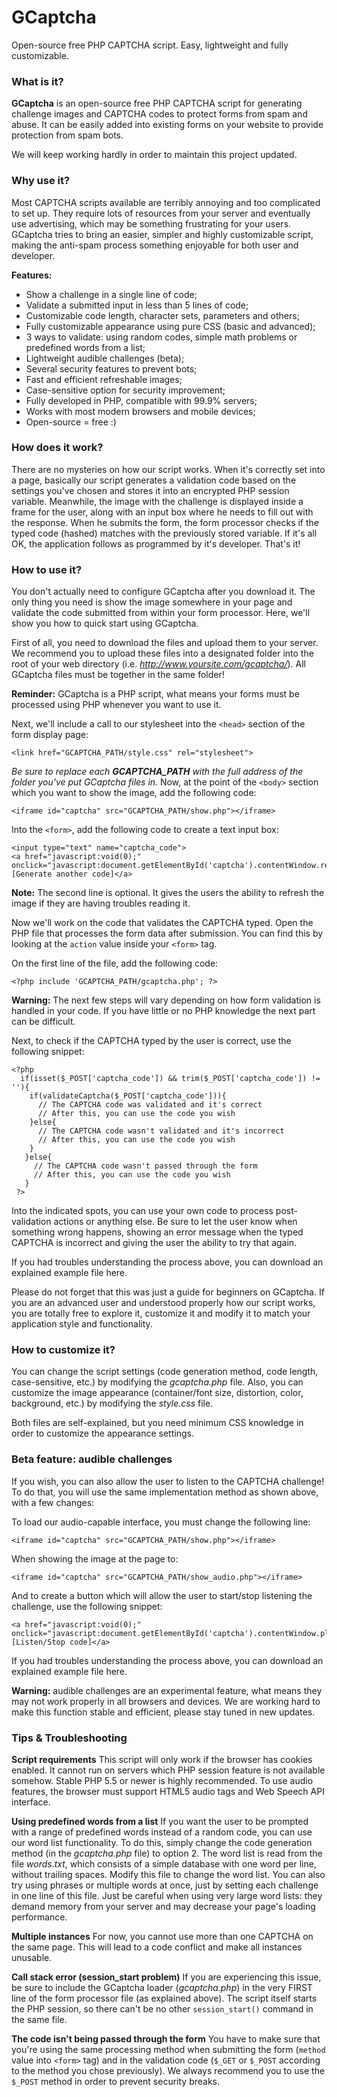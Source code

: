 # GCaptcha
Open-source free PHP CAPTCHA script. Easy, lightweight and fully customizable.

### What is it?
**GCaptcha** is an open-source free PHP CAPTCHA script for generating challenge images and CAPTCHA codes to protect forms from spam and abuse. It can be easily added into existing forms on your website to provide protection from spam bots. 

We will keep working hardly in order to maintain this project updated.

### Why use it?
Most CAPTCHA scripts available are terribly annoying and too complicated to set up. They require lots of resources from your server and eventually use advertising, which may be something frustrating for your users. GCaptcha tries to bring an easier, simpler and highly customizable script, making the anti-spam process something enjoyable for both user and developer. 

**Features:**
- Show a challenge in a single line of code;
- Validate a submitted input in less than 5 lines of code;
- Customizable code length, character sets, parameters and others;
- Fully customizable appearance using pure CSS (basic and advanced);
- 3 ways to validate: using random codes, simple math problems or predefined words from a list;
- Lightweight audible challenges (beta);
- Several security features to prevent bots;
- Fast and efficient refreshable images;
- Case-sensitive option for security improvement;
- Fully developed in PHP, compatible with 99.9% servers;
- Works with most modern browsers and mobile devices;
- Open-source = free :)

### How does it work?
There are no mysteries on how our script works. When it's correctly set into a page, basically our script generates a validation code based on the settings you've chosen and stores it into an encrypted PHP session variable. Meanwhile, the image with the challenge is displayed inside a frame for the user, along with an input box where he needs to fill out with the response. When he submits the form, the form processor checks if the typed code (hashed) matches with the previously stored variable. If it's all OK, the application follows as programmed by it's developer. That's it!

### How to use it?
You don't actually need to configure GCaptcha after you download it. The only thing you need is show the image somewhere in your page and validate the code submitted from within your form processor. Here, we'll show you how to quick start using GCaptcha. 

First of all, you need to download the files and upload them to your server. We recommend you to upload these files into a designated folder into the root of your web directory (i.e. _http://www.yoursite.com/gcaptcha/_). All GCaptcha files must be together in the same folder!

**Reminder:** GCaptcha is a PHP script, what means your forms must be processed using PHP whenever you want to use it.

Next, we'll include a call to our stylesheet into the `<head>` section of the form display page:

```
<link href="GCAPTCHA_PATH/style.css" rel="stylesheet">
```

_Be sure to replace each **GCAPTCHA_PATH** with the full address of the folder you've put GCaptcha files in._
Now, at the point of the `<body>` section which you want to show the image, add the following code:

```
<iframe id="captcha" src="GCAPTCHA_PATH/show.php"></iframe>
```

Into the `<form>`, add the following code to create a text input box:

```
<input type="text" name="captcha_code">
<a href="javascript:void(0);" onclick="javascript:document.getElementById('captcha').contentWindow.reloadCaptcha();">[Generate another code]</a>
```

**Note:** The second line is optional. It gives the users the ability to refresh the image if they are having troubles reading it.

Now we'll work on the code that validates the CAPTCHA typed.
Open the PHP file that processes the form data after submission. You can find this by looking at the `action` value inside your `<form>` tag.

On the first line of the file, add the following code:

```
<?php include 'GCAPTCHA_PATH/gcaptcha.php'; ?>
```

**Warning:** The next few steps will vary depending on how form validation is handled in your code. If you have little or no PHP knowledge the next part can be difficult.

Next, to check if the CAPTCHA typed by the user is correct, use the following snippet:

```
<?php
  if(isset($_POST['captcha_code']) && trim($_POST['captcha_code']) != ''){
    if(validateCaptcha($_POST['captcha_code'])){
      // The CAPTCHA code was validated and it's correct
      // After this, you can use the code you wish
    }else{
      // The CAPTCHA code wasn't validated and it's incorrect
      // After this, you can use the code you wish
    }
   }else{
     // The CAPTCHA code wasn't passed through the form
     // After this, you can use the code you wish
   }
 ?>
```

Into the indicated spots, you can use your own code to process post-validation actions or anything else.
Be sure to let the user know when something wrong happens, showing an error message when the typed CAPTCHA is incorrect and giving the user the ability to try that again. 

If you had troubles understanding the process above, you can download an explained example file here.

Please do not forget that this was just a guide for beginners on GCaptcha. If you are an advanced user and understood properly how our script works, you are totally free to explore it, customize it and modify it to match your application style and functionality.

### How to customize it?
You can change the script settings (code generation method, code length, case-sensitive, etc.) by modifying the _gcaptcha.php_ file.
Also, you can customize the image appearance (container/font size, distortion, color, background, etc.) by modifying the _style.css_ file.

Both files are self-explained, but you need minimum CSS knowledge in order to customize the appearance settings.

### Beta feature: audible challenges
If you wish, you can also allow the user to listen to the CAPTCHA challenge!
To do that, you will use the same implementation method as shown above, with a few changes:

To load our audio-capable interface, you must change the following line:

```
<iframe id="captcha" src="GCAPTCHA_PATH/show.php"></iframe>
```

When showing the image at the page to:

```
<iframe id="captcha" src="GCAPTCHA_PATH/show_audio.php"></iframe>
```

And to create a button which will allow the user to start/stop listening the challenge, use the following snippet:

```
<a href="javascript:void(0);" onclick="javascript:document.getElementById('captcha').contentWindow.playCaptcha();">[Listen/Stop code]</a>
```

If you had troubles understanding the process above, you can download an explained example file here.

**Warning:** audible challenges are an experimental feature, what means they may not work properly in all browsers and devices. We are working hard to make this function stable and efficient, please stay tuned in new updates.

### Tips & Troubleshooting

**Script requirements**
This script will only work if the browser has cookies enabled. It cannot run on servers which PHP session feature is not available somehow. Stable PHP 5.5 or newer is highly recommended. To use audio features, the browser must support HTML5 audio tags and Web Speech API interface. 

**Using predefined words from a list**
If you want the user to be prompted with a range of predefined words instead of a random code, you can use our word list functionality. To do this, simply change the code generation method (in the _gcaptcha.php_ file) to option 2. The word list is read from the file _words.txt_, which consists of a simple database with one word per line, without trailing spaces. Modify this file to change the word list. You can also try using phrases or multiple words at once, just by setting each challenge in one line of this file. Just be careful when using very large word lists: they demand memory from your server and may decrease your page's loading performance. 

**Multiple instances**
For now, you cannot use more than one CAPTCHA on the same page. This will lead to a code conflict and make all instances unusable. 

**Call stack error (session_start problem)**
If you are experiencing this issue, be sure to include the GCaptcha loader (_gcaptcha.php_) in the very FIRST line of the form processor file (as explained above). The script itself starts the PHP session, so there can't be no other `session_start()` command in the same file. 

**The code isn't being passed through the form**
You have to make sure that you're using the same processing method when submitting the form (`method` value into `<form>` tag) and in the validation code (`$_GET` or `$_POST` according to the method you chose previously). We always recommend you to use the `$_POST` method in order to prevent security breaks.
